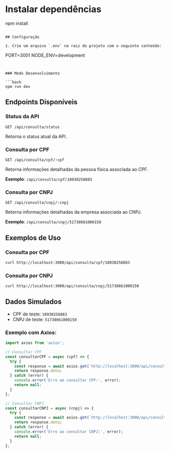 # Instalar dependências
npm install
```

## Configuração

1. Crie um arquivo `.env` na raiz do projeto com o seguinte conteúdo:

```
PORT=3001
NODE_ENV=development
```


### Modo Desenvolvimento

```bash
npm run dev
```

## Endpoints Disponíveis

### Status da API
```
GET /api/consulta/status
```
Retorna o status atual da API.

### Consulta por CPF
```
GET /api/consulta/cpf/:cpf
```
Retorna informações detalhadas da pessoa física associada ao CPF.

**Exemplo**: `/api/consulta/cpf/18930258883`

### Consulta por CNPJ
```
GET /api/consulta/cnpj/:cnpj
```
Retorna informações detalhadas da empresa associada ao CNPJ.

**Exemplo**: `/api/consulta/cnpj/51738661000150`

## Exemplos de Uso

### Consulta por CPF

```bash
curl http://localhost:3000/api/consulta/cpf/18930258883
```

### Consulta por CNPJ

```bash
curl http://localhost:3000/api/consulta/cnpj/51738661000150
```

## Dados Simulados

- CPF de teste: `18930258883`
- CNPJ de teste: `51738661000150`


### Exemplo com Axios:

```javascript
import axios from 'axios';

// Consultar CPF
const consultarCPF = async (cpf) => {
  try {
    const response = await axios.get(`http://localhost:3000/api/consulta/cpf/${cpf}`);
    return response.data;
  } catch (error) {
    console.error('Erro ao consultar CPF:', error);
    return null;
  }
};

// Consultar CNPJ
const consultarCNPJ = async (cnpj) => {
  try {
    const response = await axios.get(`http://localhost:3000/api/consulta/cnpj/${cnpj}`);
    return response.data;
  } catch (error) {
    console.error('Erro ao consultar CNPJ:', error);
    return null;
  }
};
```